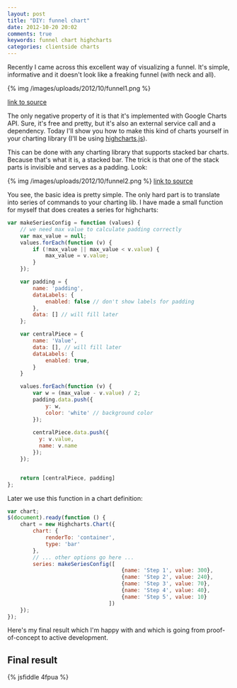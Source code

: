 ```yaml
---
layout: post
title: "DIY: funnel chart"
date: 2012-10-20 20:02
comments: true
keywords: funnel chart highcharts
categories: clientside charts
---
```


Recently I came across this excellent way of visualizing a funnel. It's simple, informative
and it doesn't look like a freaking funnel (with neck and all).

{% img /images/uploads/2012/10/funnel1.png %}

[link to source](http://chart.apis.google.com/chart?cht=bhs&chco=ffffff,FF9900&chxt=x,x,y&chxl=1%3a|Percentage%20converting|2%3a|Step%206|Step%205|Step%204|Step%203|Step%202|Step%201&chxp=1,50|3,50&chd=t:0,12.5,28,29,35.5,48.5|100,75,44,42,29,3&chbh=a&chs=800x230&chm=N%2a%2a%,000000,1,-1,11,,c&chds=0,100)


The only negative property of it is that it's implemented with Google Charts API. Sure, 
it's free and pretty, but it's also an external service call and a dependency. Today I'll 
show you how to make this kind of charts yourself in your charting library (I'll be using 
[highcharts.js](http://highcharts.com)).

<!-- more -->

This can be done with any charting library that supports stacked bar charts. Because that's
what it is, a stacked bar. The trick is that one of the stack parts is invisible and serves
as a padding. Look:


{% img /images/uploads/2012/10/funnel2.png %}
[link to source](http://chart.apis.google.com/chart?cht=bhs&chco=0000ff,FF9900&chxt=x,x,y&chxl=1%3a|Percentage%20converting|2%3a|Step%206|Step%205|Step%204|Step%203|Step%202|Step%201&chxp=1,50|3,50&chd=t:0,12.5,28,29,35.5,48.5|100,75,44,42,29,3&chbh=a&chs=800x230&chm=N%2a%2a%,000000,1,-1,11,,c&chds=0,100)


You see, the basic idea is pretty simple. The only hard part is to translate into series
of commands to your charting lib. I have made a small function for myself that does creates
a series for highcharts:

``` javascript
var makeSeriesConfig = function (values) {
    // we need max value to calculate padding correctly
    var max_value = null;
    values.forEach(function (v) {
        if (!max_value || max_value < v.value) {
            max_value = v.value;
        }
    });

    var padding = {
        name: 'padding',
        dataLabels: {
            enabled: false // don't show labels for padding
        },
        data: [] // will fill later
    };

    var centralPiece = {
        name: 'Value',
        data: [], // will fill later
        dataLabels: {
            enabled: true,
        }
    }

    values.forEach(function (v) {
        var w = (max_value - v.value) / 2;
        padding.data.push({
            y: w,
            color: 'white' // background color
        });
        
        centralPiece.data.push({
          y: v.value,
          name: v.name
        });
    });


    return [centralPiece, padding]
};

```

Later we use this function in a chart definition:

``` javascript
var chart;
$(document).ready(function () {
    chart = new Highcharts.Chart({
        chart: {
            renderTo: 'container',
            type: 'bar'
        },
        // ... other options go here ...
        series: makeSeriesConfig([
                                    {name: 'Step 1', value: 300},
                                    {name: 'Step 2', value: 240},
                                    {name: 'Step 3', value: 70},
                                    {name: 'Step 4', value: 40},
                                    {name: 'Step 5', value: 10}
                                ])
    });
});
```


Here's my final result which I'm happy with and which is going from proof-of-concept to
active development. 

## Final result
{% jsfiddle 4fpua %}